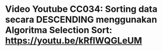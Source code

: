 # Video Youtube CC034: Sorting data secara DESCENDING menggunakan Algoritma Selection Sort: https://youtu.be/kRflWQGLeUM
